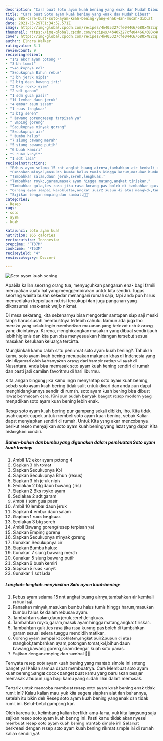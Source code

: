 ```yaml
---
description: "Cara buat Soto ayam kuah bening yang enak dan Mudah Dibuat"
title: "Cara buat Soto ayam kuah bening yang enak dan Mudah Dibuat"
slug: 885-cara-buat-soto-ayam-kuah-bening-yang-enak-dan-mudah-dibuat
date: 2021-03-29T01:34:52.571Z
image: https://img-global.cpcdn.com/recipes/4b405327cfe04466/680x482cq70/soto-ayam-kuah-bening-foto-resep-utama.jpg
thumbnail: https://img-global.cpcdn.com/recipes/4b405327cfe04466/680x482cq70/soto-ayam-kuah-bening-foto-resep-utama.jpg
cover: https://img-global.cpcdn.com/recipes/4b405327cfe04466/680x482cq70/soto-ayam-kuah-bening-foto-resep-utama.jpg
author: Elnora Walker
ratingvalue: 3.1
reviewcount: 9
recipeingredient:
- "1/2 ekor ayam potong 4"
- "3 bh tomat"
- "Secukupnya Kol"
- "Secukupnya Bihun rebus"
- "3 bh jeruk nipis"
- "2 btg daun bawang iris"
- "2 Bks royko ayam"
- "2 sdt garam"
- "1 sdm gula pasir"
- "10 lembar daun jeruk"
- "4 embar daun salam"
- "1 ruas lengkuas"
- "3 btg sereh"
- " Bawang gorengresep terpisah ya"
- " Emping goreng"
- "Secukupnya minyak goreng"
- "Secukupnya air"
- " Bumbu halus"
- "7 siung bawang merah"
- "5 siung bawang putih"
- "6 buah kemiri"
- "5 ruas kunyit"
- "1 sdt lada"
recipeinstructions:
- "Rebus ayam selama 15 nnt angkat buang airnya,tambahkan air kembali rebus lagi."
- "Panaskan minyak,masukan bumbu halus tumis hingga harum,masukan bumbu halus ke dalam rebusan ayam."
- "Tambahkan salam,daun jeruk,sereh,lengkuas."
- "Tambahkan royko,garam,masak ayam hingga matang,angkat tiriskan."
- "Tambahkan gula,tes rasa jika rasa kurang pas boleh di tambahkan garam sesuai selera tunggu mendidih matikan."
- "Goreng ayam sampai kecoklatan,angkat suir2,susun di atas mangkok,tambahkan ayam,potongan tomat,kol,bihun,daun bawang,bawang goreng,siram dengan kuah soto panas."
- "Sajikan dengan emping dan sambal.🙏😊"
categories:
- Resep
tags:
- soto
- ayam
- kuah

katakunci: soto ayam kuah 
nutrition: 265 calories
recipecuisine: Indonesian
preptime: "PT37M"
cooktime: "PT53M"
recipeyield: "4"
recipecategory: Dessert

---
```



![Soto ayam kuah bening](https://img-global.cpcdn.com/recipes/4b405327cfe04466/680x482cq70/soto-ayam-kuah-bening-foto-resep-utama.jpg)

Apabila kalian seorang orang tua, menyuguhkan panganan enak bagi famili merupakan suatu hal yang menggembirakan untuk kita sendiri. Tugas seorang  wanita bukan sekedar menangani rumah saja, tapi anda pun harus menyediakan keperluan nutrisi tercukupi dan juga panganan yang dikonsumsi anak-anak wajib nikmat.

Di masa  sekarang, kita sebenarnya bisa mengorder santapan siap saji meski tanpa harus susah membuatnya terlebih dahulu. Namun ada juga lho mereka yang selalu ingin memberikan makanan yang terlezat untuk orang yang dicintainya. Karena, menghidangkan masakan yang dibuat sendiri jauh lebih higienis dan kita pun bisa menyesuaikan hidangan tersebut sesuai masakan kesukaan keluarga tercinta. 



Mungkinkah kamu salah satu penikmat soto ayam kuah bening?. Tahukah kamu, soto ayam kuah bening merupakan makanan khas di Indonesia yang kini digemari oleh kebanyakan orang dari hampir setiap wilayah di Nusantara. Anda bisa memasak soto ayam kuah bening sendiri di rumah dan pasti jadi camilan favoritmu di hari liburmu.

Kita jangan bingung jika kamu ingin menyantap soto ayam kuah bening, sebab soto ayam kuah bening tidak sulit untuk dicari dan anda pun dapat menghidangkannya sendiri di rumah. soto ayam kuah bening bisa dibuat lewat bermacam cara. Kini pun sudah banyak banget resep modern yang menjadikan soto ayam kuah bening lebih enak.

Resep soto ayam kuah bening pun gampang sekali dibikin, lho. Kita tidak usah capek-capek untuk membeli soto ayam kuah bening, sebab Kalian dapat menyiapkan sendiri di rumah. Untuk Kita yang akan mencobanya, berikut resep menyajikan soto ayam kuah bening yang lezat yang dapat Kita hidangkan sendiri.

<!--inarticleads1-->

##### Bahan-bahan dan bumbu yang digunakan dalam pembuatan Soto ayam kuah bening:

1. Ambil 1/2 ekor ayam potong 4
1. Siapkan 3 bh tomat
1. Siapkan Secukupnya Kol
1. Siapkan Secukupnya Bihun (rebus)
1. Siapkan 3 bh jeruk nipis
1. Sediakan 2 btg daun bawang (iris)
1. Siapkan 2 Bks royko ayam
1. Sediakan 2 sdt garam
1. Ambil 1 sdm gula pasir
1. Ambil 10 lembar daun jeruk
1. Siapkan 4 embar daun salam
1. Siapkan 1 ruas lengkuas
1. Sediakan 3 btg sereh
1. Ambil  Bawang goreng(resep terpisah ya)
1. Siapkan  Emping goreng
1. Siapkan Secukupnya minyak goreng
1. Gunakan Secukupnya air
1. Siapkan  Bumbu halus:
1. Gunakan 7 siung bawang merah
1. Gunakan 5 siung bawang putih
1. Siapkan 6 buah kemiri
1. Siapkan 5 ruas kunyit
1. Gunakan 1 sdt lada




<!--inarticleads2-->

##### Langkah-langkah menyiapkan Soto ayam kuah bening:

1. Rebus ayam selama 15 nnt angkat buang airnya,tambahkan air kembali rebus lagi.
1. Panaskan minyak,masukan bumbu halus tumis hingga harum,masukan bumbu halus ke dalam rebusan ayam.
1. Tambahkan salam,daun jeruk,sereh,lengkuas.
1. Tambahkan royko,garam,masak ayam hingga matang,angkat tiriskan.
1. Tambahkan gula,tes rasa jika rasa kurang pas boleh di tambahkan garam sesuai selera tunggu mendidih matikan.
1. Goreng ayam sampai kecoklatan,angkat suir2,susun di atas mangkok,tambahkan ayam,potongan tomat,kol,bihun,daun bawang,bawang goreng,siram dengan kuah soto panas.
1. Sajikan dengan emping dan sambal.🙏😊




Ternyata resep soto ayam kuah bening yang mantab simple ini enteng banget ya! Kalian semua dapat membuatnya. Cara Membuat soto ayam kuah bening Sangat cocok banget buat kamu yang baru akan belajar memasak ataupun juga bagi kamu yang sudah lihai dalam memasak.

Tertarik untuk mencoba membuat resep soto ayam kuah bening enak tidak rumit ini? Kalau kalian mau, yuk kita segera siapkan alat dan bahannya, setelah itu bikin deh Resep soto ayam kuah bening yang enak dan tidak rumit ini. Betul-betul gampang kan. 

Oleh karena itu, ketimbang kalian berfikir lama-lama, yuk kita langsung saja sajikan resep soto ayam kuah bening ini. Pasti kamu tiidak akan nyesel membuat resep soto ayam kuah bening mantab simple ini! Selamat berkreasi dengan resep soto ayam kuah bening nikmat simple ini di rumah kalian sendiri,ya!.

